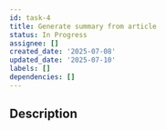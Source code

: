 ```yaml
---
id: task-4
title: Generate summary from article
status: In Progress
assignee: []
created_date: '2025-07-08'
updated_date: '2025-07-10'
labels: []
dependencies: []
---
```


## Description
